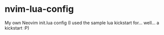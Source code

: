 # nvim-lua-config
My own Neovim init.lua config (I used the sample lua kickstart for... well... a kickstart :P)

